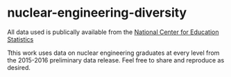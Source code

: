 # nuclear-engineering-diversity
All data used is publically available from the [National Center for Education Statistics](https://nces.ed.gov/)

Tthis work uses data on nuclear engineering graduates at every level from the 2015-2016 preliminary data release. Feel free to share and reproduce as desired.

